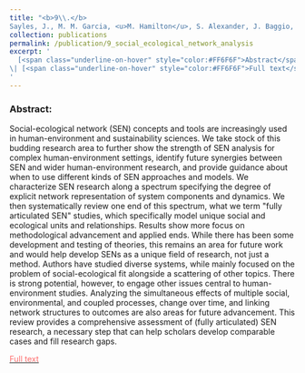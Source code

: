 ```yaml
---
title: "<b>9\\.</b> 
Sayles, J., M. M. Garcia, <u>M. Hamilton</u>, S. Alexander, J. Baggio, A. P. Fischer, K. Ingold, G. Meredith and J. Pittman. (2019). **Social-ecological network analysis for sustainability sciences: a systematic review and innovative research agenda for the future.** Environmental Research Letters. doi:10.1088/1748-9326/ab2619. <img src='../images/open_access.png'>"
collection: publications
permalink: /publication/9_social_ecological_network_analysis
excerpt: '
  [<span class="underline-on-hover" style="color:#FF6F6F">Abstract</span>](../publication/9_social_ecological_network_analysis)
\| [<span class="underline-on-hover" style="color:#FF6F6F">Full text</span>](https://iopscience.iop.org/article/10.1088/1748-9326/ab2619)
'
---
```


### Abstract:
Social-ecological network (SEN) concepts and tools are increasingly used in human-environment and sustainability sciences. We take stock of this budding research area to further show the strength of SEN analysis for complex human-environment settings, identify future synergies between SEN and wider human-environment research, and provide guidance about when to use different kinds of SEN approaches and models. We characterize SEN research along a spectrum specifying the degree of explicit network representation of system components and dynamics. We then systematically review one end of this spectrum, what we term "fully articulated SEN" studies, which specifically model unique social and ecological units and relationships. Results show more focus on methodological advancement and applied ends. While there has been some development and testing of theories, this remains an area for future work and would help develop SENs as a unique field of research, not just a method. Authors have studied diverse systems, while mainly focused on the problem of social-ecological fit alongside a scattering of other topics. There is strong potential, however, to engage other issues central to human-environment studies. Analyzing the simultaneous effects of multiple social, environmental, and coupled processes, change over time, and linking network structures to outcomes are also areas for future advancement. This review provides a comprehensive assessment of (fully articulated) SEN research, a necessary step that can help scholars develop comparable cases and fill research gaps.

[<span class="underline-on-hover" style="color:#FF6F6F">Full text</span>](https://iopscience.iop.org/article/10.1088/1748-9326/ab2619)

